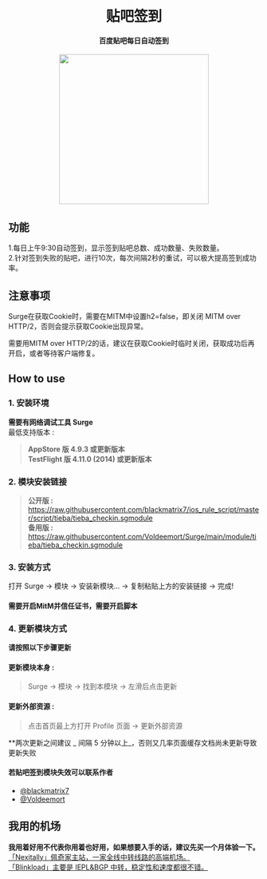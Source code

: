 <h1 align="center">贴吧签到</h1>

<h4 align="center">百度贴吧每日自动签到</h4>

<p align="center">
<img src="https://raw.githubusercontent.com/Rabbit-Spec/Surge/Master/Module/Spec/Tieba_Checkin/img/1.PNG" width="300"></img>
</p>

## 功能
1.每日上午9:30自动签到，显示签到贴吧总数、成功数量、失败数量。<br>
2.针对签到失败的贴吧，进行10次，每次间隔2秒的重试，可以极大提高签到成功率。

## 注意事项
Surge在获取Cookie时，需要在MITM中设置h2=false，即关闭 MITM over HTTP/2，否则会提示获取Cookie出现异常。

需要用MITM over HTTP/2的话，建议在获取Cookie时临时关闭，获取成功后再开启，或者等待客户端修复。

## How to use
### 1. 安装环境
**需要有网络调试工具 Surge**<br>
最低支持版本 :<br>
>**AppStore 版 4.9.3 或更新版本**<br>
>**TestFlight 版 4.11.0 (2014) 或更新版本**

### 2. 模块安装链接
> **公开版 :** https://raw.githubusercontent.com/blackmatrix7/ios_rule_script/master/script/tieba/tieba_checkin.sgmodule<br>
> **备用版 :** https://raw.githubusercontent.com/Voldeemort/Surge/main/module/tieba/tieba_checkin.sgmodule<br>

### 3. 安装方式
打开 Surge -> 模块 -> 安装新模块... -> 复制粘贴上方的安装链接 -> 完成!
#### 需要开启MitM并信任证书，需要开启脚本

### 4. 更新模块方式
**请按照以下步骤更新**<br>
#### 更新模块本身 : 
>Surge -> 模块 -> 找到本模块 -> 左滑后点击更新<br>
#### 更新外部资源 : 
>点击首页最上方打开 Profile 页面 -> 更新外部资源 <br>

**两次更新之间建议 _ 间隔 5 分钟以上_，否则又几率页面缓存文档尚未更新导致更新失败<br>

#### 若贴吧签到模块失效可以联系作者
- [@blackmatrix7](https://github.com/blackmatrix7)
- [@Voldeemort](https://github.com/Voldeemort)

## 我用的机场
**我用着好用不代表你用着也好用，如果想要入手的话，建议先买一个月体验一下。**<br>
[「Nexitally」佩奇家主站，一家全线中转线路的高端机场。](https://naixii.com/signupbyemail.aspx?MemberCode=0b532ff85dda43e595fb1ae17843ae6d20211110231626) <br>
[「Blinkload」主要是 IEPL&BGP 中转，稳定性和速度都很不错。](https://blinkload.to/aff/CLnL) <br>
